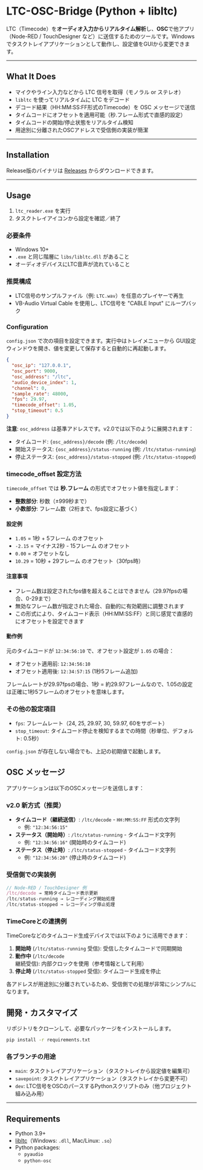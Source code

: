 # LTC-OSC-Bridge (Python + libltc)

LTC（Timecode）を**オーディオ入力からリアルタイム解析**し、**OSC**で他アプリ（Node-RED / TouchDesigner など）に送信するためのツールです。Windowsでタスクトレイアプリケーションとして動作し、設定値をGUIから変更できます。

---

## What It Does

- マイクやライン入力などから LTC 信号を取得（モノラル or ステレオ）
- `libltc` を使ってリアルタイムに LTC をデコード
- デコード結果（HH:MM:SS:FF形式のTimecode）を OSC メッセージで送信
- タイムコードにオフセットを適用可能（秒.フレーム形式で直感的設定）
- タイムコードの開始/停止状態をリアルタイム検知
- 用途別に分離されたOSCアドレスで受信側の実装が簡潔

---

## Installation

Release版のバイナリは [Releases](https://github.com/zukio/LTC-OSC-Bridge/releases/) からダウンロードできます。

---

## Usage

1. `ltc_reader.exe` を実行
2. タスクトレイアイコンから設定を確認／終了

### 必要条件

- Windows 10+
- `.exe` と同じ階層に `libs/libltc.dll` があること
- オーディオデバイスにLTC音声が流れていること

### 推奨構成

- LTC信号のサンプルファイル（例: `LTC.wav`）を任意のプレイヤーで再生
- VB-Audio Virtual Cable を使用し、LTC信号を "CABLE Input" にループバック

### Configuration

`config.json` で次の項目を設定できます。実行中はトレイメニューから
GUI設定ウィンドウを開き、値を変更して保存すると自動的に再起動します。

```json
{
  "osc_ip": "127.0.0.1",
  "osc_port": 9000,
  "osc_address": "/ltc",
  "audio_device_index": 1,
  "channel": 0,
  "sample_rate": 48000,
  "fps": 29.97,
  "timecode_offset": 1.05,
  "stop_timeout": 0.5
}
```

**注意**: `osc_address` は基準アドレスです。v2.0では以下のように展開されます：

- タイムコード: `{osc_address}/decode` (例: `/ltc/decode`)
- 開始ステータス: `{osc_address}/status-running` (例: `/ltc/status-running`)  
- 停止ステータス: `{osc_address}/status-stopped` (例: `/ltc/status-stopped`)

### timecode_offset 設定方法

`timecode_offset` では **秒.フレーム** の形式でオフセット値を指定します：

- **整数部分**: 秒数（±999秒まで）
- **小数部分**: フレーム数（2桁まで、fps設定に基づく）

#### 設定例

- `1.05` = 1秒 + 5フレーム のオフセット
- `-2.15` = マイナス2秒 - 15フレーム のオフセット
- `0.00` = オフセットなし
- `10.29` = 10秒 + 29フレーム のオフセット（30fps時）

#### 注意事項

- フレーム数は設定されたfps値を超えることはできません（29.97fpsの場合、0-29まで）
- 無効なフレーム数が指定された場合、自動的に有効範囲に調整されます
- この形式により、タイムコード表示（HH:MM:SS:FF）と同じ感覚で直感的にオフセットを設定できます

#### 動作例

元のタイムコードが `12:34:56:10` で、オフセット設定が `1.05` の場合：

- オフセット適用前: `12:34:56:10`
- オフセット適用後: `12:34:57:15` (1秒5フレーム追加)

フレームレートが29.97fpsの場合、1秒 = 約29.97フレームなので、1.05の設定は正確に1秒5フレームのオフセットを意味します。

### その他の設定項目

- `fps`: フレームレート（24, 25, 29.97, 30, 59.97, 60をサポート）
- `stop_timeout`: タイムコード停止を検知するまでの時間（秒単位、デフォルト: 0.5秒）

`config.json` が存在しない場合でも、上記の初期値で起動します。

## OSC メッセージ

アプリケーションは以下のOSCメッセージを送信します：

### v2.0 新方式（推奨）

- **タイムコード（継続送信）**: `/ltc/decode` - `HH:MM:SS:FF` 形式の文字列
  - 例: `"12:34:56:15"`
- **ステータス（開始時）**: `/ltc/status-running` - タイムコード文字列
  - 例: `"12:34:56:16"` (開始時のタイムコード)
- **ステータス（停止時）**: `/ltc/status-stopped` - タイムコード文字列
  - 例: `"12:34:56:20"` (停止時のタイムコード)

### 受信側での実装例

```javascript
// Node-RED / TouchDesigner 例
/ltc/decode → 常時タイムコード表示更新
/ltc/status-running → レコーディング開始処理
/ltc/status-stopped → レコーディング停止処理
```

### TimeCoreとの連携例

TimeCoreなどのタイムコード生成デバイスでは以下のように活用できます：

1. **開始時** (`/ltc/status-running` 受信): 受信したタイムコードで同期開始
2. **動作中** (`/ltc/decode` 継続受信): 内部クロックを使用（参考情報として利用）
3. **停止時** (`/ltc/status-stopped` 受信): タイムコード生成を停止

各アドレスが用途別に分離されているため、受信側での処理が非常にシンプルになります。

## 開発・カスタマイズ

リポジトリをクローンして、必要なパッケージをインストールします。

```bash
pip install -r requirements.txt
```

### 各ブランチの用途

- `main`: タスクトレイアプリケーション（タスクトレイから設定値を編集可）
- `savepoint`: タスクトレイアプリケーション（タスクトレイから変更不可）
- `dev`: LTC信号をOSCのパースするPythonスクリプトのみ（他プロジェクト組み込み用）

---

## Requirements

- Python 3.9+
- [libltc](https://github.com/x42/libltc)（Windows: `.dll`, Mac/Linux: `.so`）
- Python packages:
  - `pyaudio`
  - `python-osc`
